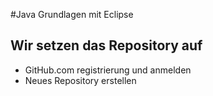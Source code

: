 #Java Grundlagen mit Eclipse

## Wir setzen das Repository auf

* GitHub.com registrierung und anmelden
* Neues Repository erstellen
